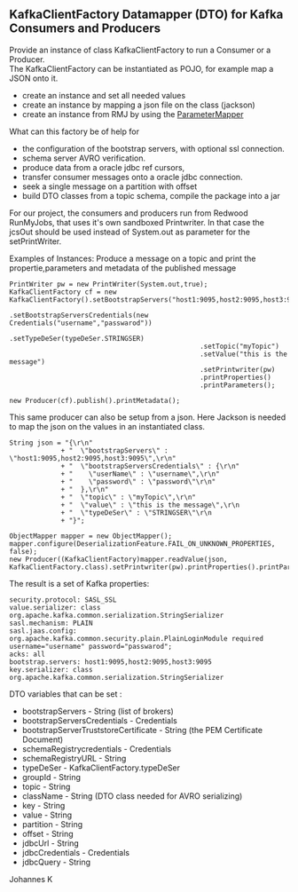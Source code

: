 ## KafkaClientFactory Datamapper (DTO) for Kafka Consumers and Producers

Provide an instance of class KafkaClientFactory to run a Consumer or a Producer.<br>
The KafkaClientFactory can be instantiated as POJO, for example map a JSON onto it.
- create an instance and set all needed values
- create an instance by mapping a json file on the class (jackson)
- create an instance from RMJ by using the [ParameterMapper](https://github.com/JohannesKalma/RunMyJobsKafkaClientFactoryParameterMapper)

What can this factory be of help for
- the configuration of the bootstrap servers, with optional ssl connection.
- schema server AVRO verification.
- produce data from a oracle jdbc ref cursors,
- transfer consumer messages onto a oracle jdbc connection.
- seek a single message on a partition with offset
- build DTO classes from a topic schema, compile the package into a jar 

For our project, the consumers and producers run from Redwood RunMyJobs, that uses it's own sandboxed Printwriter. In that case the jcsOut should be used instead of System.out as parameter for the setPrintWriter.

Examples of Instances:
Produce a message on a topic and print the propertie,parameters and metadata of the published message
```
PrintWriter pw = new PrintWriter(System.out,true);
KafkaClientFactory cf = new KafkaClientFactory().setBootstrapServers("host1:9095,host2:9095,host3:9095")
                                                .setBootstrapServersCredentials(new Credentials("username","passwarod"))
                                                .setTypeDeSer(typeDeSer.STRINGSER)
                                                .setTopic("myTopic")
                                                .setValue("this is the message")
                                                .setPrintwriter(pw)
                                                .printProperties()
                                                .printParameters();

new Producer(cf).publish().printMetadata();
```
This same producer can also be setup from a json. Here Jackson is needed to map the json on the values in an instantiated class.
```
String json = "{\r\n"
             + "  \"bootstrapServers\" : \"host1:9095,host2:9095,host3:9095\",\r\n"
             + "  \"bootstrapServersCredentials\" : {\r\n"
             + "    \"userName\" : \"username\",\r\n"
             + "    \"password\" : \"password\"\r\n"
             + "  },\r\n"
             + "  \"topic\" : \"myTopic\",\r\n"
             + "  \"value\" : \"this is the message\",\r\n
             + "  \"typeDeSer\" : \"STRINGSER\"\r\n
             + "}";

ObjectMapper mapper = new ObjectMapper();
mapper.configure(DeserializationFeature.FAIL_ON_UNKNOWN_PROPERTIES, false);		
new Producer((KafkaClientFactory)mapper.readValue(json, KafkaClientFactory.class).setPrintwriter(pw).printProperties().printParameters()).publish().printMetadata();
```

The result is a set of Kafka properties:
```
security.protocol: SASL_SSL
value.serializer: class org.apache.kafka.common.serialization.StringSerializer
sasl.mechanism: PLAIN
sasl.jaas.config: org.apache.kafka.common.security.plain.PlainLoginModule required username="username" password="passwarod";
acks: all
bootstrap.servers: host1:9095,host2:9095,host3:9095
key.serializer: class org.apache.kafka.common.serialization.StringSerializer
```

DTO variables that can be set :
- bootstrapServers - String (list of brokers)
- bootstrapServersCredentials - Credentials
- bootstrapServerTruststoreCertificate - String (the PEM Certificate Document)
- schemaRegistrycredentials - Credentials
- schemaRegistryURL - String
- typeDeSer - KafkaClientFactory.typeDeSer
- groupId - String
- topic - String
- className - String (DTO class needed for AVRO serializing)
- key - String
- value - String
- partition - String
- offset - String
- jdbcUrl - String
- jdbcCredentials - Credentials
- jdbcQuery - String

Johannes K
